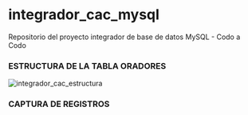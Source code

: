 # integrador_cac_mysql
Repositorio del proyecto integrador de base de datos MySQL - Codo a Codo

### ESTRUCTURA DE LA TABLA ORADORES

![integrador_cac_estructura](https://github.com/WilverArriaza/integrador_cac_mysql/assets/110066403/64db47fd-db9f-4842-acce-de75b1248535)

### CAPTURA DE REGISTROS



